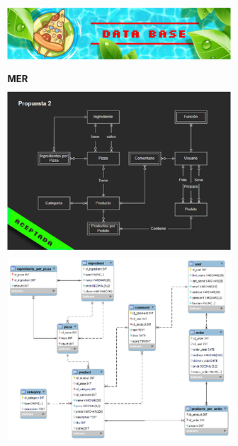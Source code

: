 ![Diagrama de datos](https://raw.githubusercontent.com/Peter-OC/Proyecto/master/img_Docment/pizzaHead_bbdd.png)

## MER
![Diagrama de datos](https://raw.githubusercontent.com/Peter-OC/Proyecto/master/img_Docment/Diagrama_UML2_OK.png)

![Diagrama de datos](https://raw.githubusercontent.com/Peter-OC/Proyecto/master/img_Docment/EER_Diagram_Pizzeria.png)
